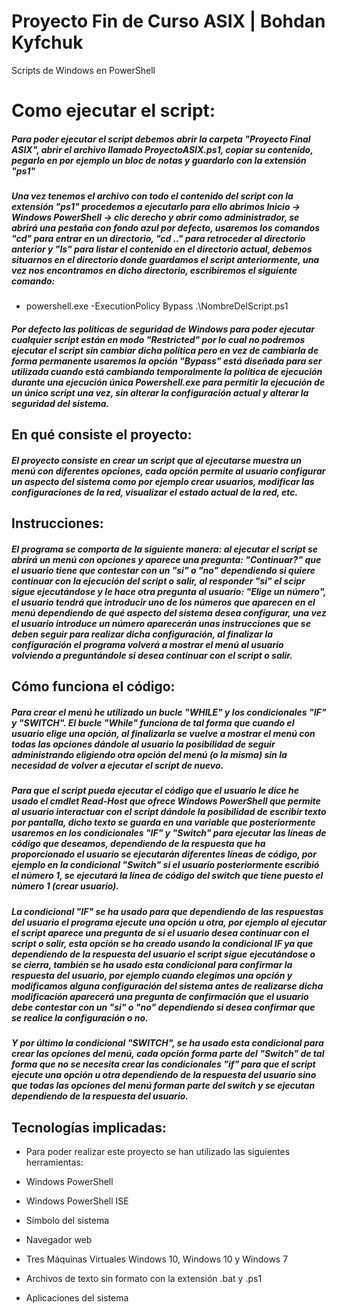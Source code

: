 # Proyecto Fin de Curso ASIX | Bohdan Kyfchuk

Scripts de Windows en PowerShell

# Como ejecutar el script:

##### Para poder ejecutar el script debemos abrir la carpeta "Proyecto Final ASIX", abrir el archivo llamado ProyectoASIX.ps1, copiar su contenido, pegarlo en por ejemplo un bloc de notas y guardarlo con la extensión "ps1"

##### Una vez tenemos el archivo con todo el contenido del script con la extensión "ps1" procedemos a ejecutarlo para ello abrimos Inicio -> Windows PowerShell -> clic derecho y abrir como administrador, se abrirá una pestaña con fondo azul por defecto, usaremos los comandos "cd" para entrar en un directorio, "cd .." para retroceder al directorio anterior y "ls" para listar el contenido en el directorio actual, debemos situarnos en el directorio donde guardamos el script anteriormente, una vez nos encontramos en dicho directorio, escribiremos el siguiente comando: 

- powershell.exe -ExecutionPolicy Bypass .\NombreDelScript.ps1

##### Por defecto las políticas de seguridad de Windows para poder ejecutar cualquier script están en modo "Restricted" por lo cual no podremos ejecutar el script sin cambiar dicha política pero en vez de cambiarla de forma permanente usaremos la opción "Bypass" está diseñada para ser utilizada cuando está cambiando temporalmente la política de ejecución durante una ejecución única Powershell.exe para permitir la ejecución de un único script una vez, sin alterar la configuración actual y alterar la seguridad del sistema. 

## En qué consiste el proyecto:

##### El proyecto consiste en crear un script que al ejecutarse muestra un menú con diferentes opciones, cada opción permite al usuario configurar un aspecto del sistema como por ejemplo crear usuarios, modificar las configuraciones de la red, visualizar el estado actual de la red, etc.

## Instrucciones:

##### El programa se comporta de la siguiente manera: al ejecutar el script se abrirá un menú con opciones y aparece una pregunta: "Continuar?" que el usuario tiene que contestar con un "si" o "no" dependiendo si quiere continuar con la ejecución del script o salir, al responder "si" el scipr sigue ejecutándose y le hace otra pregunta al usuario: "Elige un número", el usuario tendrá que introducir uno de los números que aparecen en el menú dependiendo de qué aspecto del sistema desea configurar, una vez el usuario introduce un número aparecerán unas instrucciones que se deben seguir para realizar dicha configuración, al finalizar la configuración el programa volverá a mostrar el menú al usuario volviendo a preguntándole si desea continuar con el script o salir.

## Cómo funciona el código:

##### Para crear el menú he utilizado un bucle "WHILE" y los condicionales "IF" y "SWITCH". El bucle "While" funciona de tal forma que cuando el usuario elige una opción, al finalizarla se vuelve a mostrar el menú con todas las opciones dándole al usuario la posibilidad de seguir administrando eligiendo otra opción del menú (o la misma) sin la necesidad de volver a ejecutar el script de nuevo.

##### Para que el script pueda ejecutar el código que el usuario le dice he usado el cmdlet Read-Host que ofrece Windows PowerShell que permite al usuario interactuar con el script dándole la posibilidad de escribir texto por pantalla, dicho texto se guarda en una variable que posteriormente usaremos en los condicionales "IF" y "Switch" para ejecutar las líneas de código que deseamos, dependiendo de la respuesta que ha proporcionado el usuario se ejecutarán diferentes líneas de código, por ejemplo en la condicional "Switch" si el usuario posteriormente escribió el número 1, se ejecutará la línea de código del switch que tiene puesto el número 1 (crear usuario).

##### La condicional "IF" se ha usado para que dependiendo de las respuestas del usuario el programa ejecute una opción u otra, por ejemplo al ejecutar el script aparece una pregunta de si el usuario desea continuar con el script o salir, esta opción se ha creado usando la condicional IF ya que dependiendo de la respuesta del usuario el script sigue ejecutándose o se cierra, también se ha usado esta condicional para confirmar la respuesta del usuario, por ejemplo cuando elegimos una opción y modificamos alguna configuración del sistema antes de realizarse dicha modificación aparecerá una pregunta de confirmación que el usuario debe contestar con un "si" o "no" dependiendo si desea confirmar que se realice la configuración o no.

##### Y por último la condicional "SWITCH", se ha usado esta condicional para crear las opciones del menú, cada opción forma parte del "Switch" de tal forma que no se necesita crear las condicionales "if" para que el script ejecute una opción u otra dependiendo de la respuesta del usuario sino que todas las opciones del menú forman parte del switch y se ejecutan dependiendo de la respuesta del usuario.

## Tecnologías implicadas:

- Para poder realizar este proyecto se han utilizado las siguientes herramientas:

- Windows PowerShell

- Windows PowerShell ISE

- Símbolo del sistema

- Navegador web

- Tres Máquinas Virtuales Windows 10, Windows 10 y Windows 7

- Archivos de texto sin formato con la extensión .bat y .ps1

- Aplicaciones del sistema
